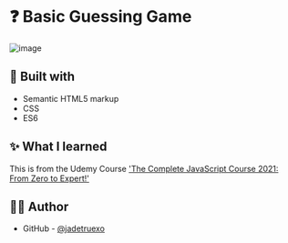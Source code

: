 # ❓ Basic Guessing Game
![image](https://user-images.githubusercontent.com/39219696/148749640-135dccf2-8285-48d1-a814-e367900ca292.png)


## 🧰 Built with

- Semantic HTML5 markup
- CSS
- ES6

## ✨ What I learned

This is from the Udemy Course ['The Complete JavaScript Course 2021: From Zero to Expert!'](https://www.udemy.com/course/the-complete-javascript-course) 

## ✍🏻 Author

- GitHub - [@jadetruexo](https://github.com/jadetruexo/)

